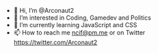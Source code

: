 - 👋 Hi, I’m @Arconaut2
- 👀 I’m interested in Coding, Gamedev and Politics
- 🌱 I’m currently learning JavaScript and CSS
- 📫 How to reach me ncif@pm.me or on Twitter https://twitter.com/Arconaut2
